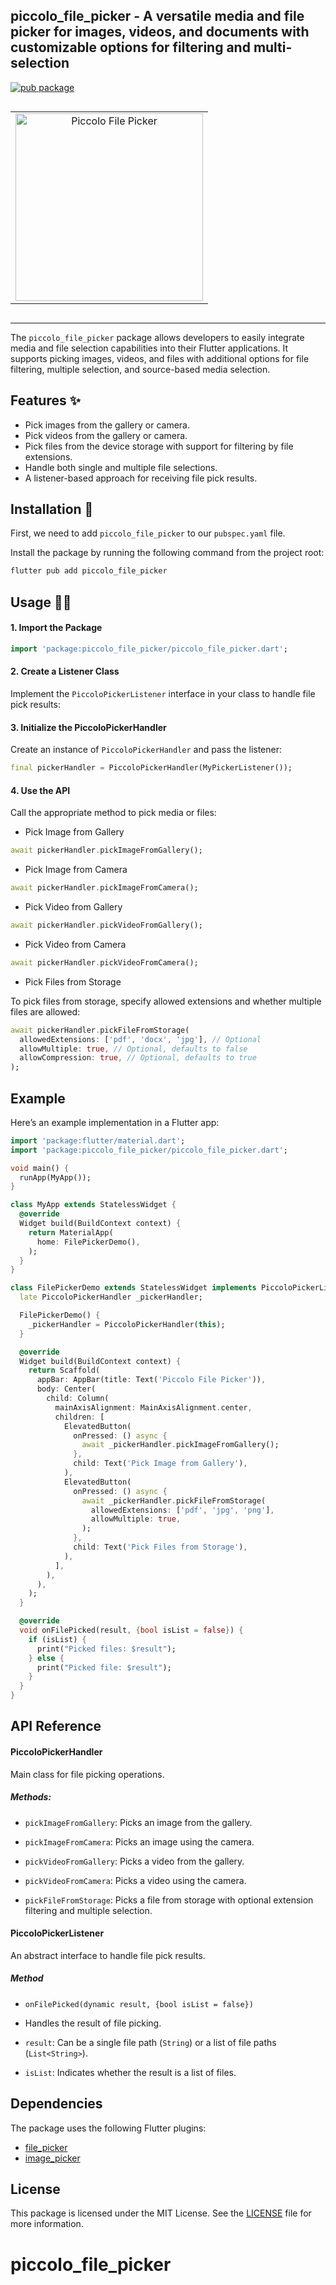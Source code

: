 ## piccolo_file_picker - A versatile media and file picker for images, videos, and documents with customizable options for filtering and multi-selection

[![pub package](https://img.shields.io/pub/v/piccolo_file_picker.svg)](https://pub.dev/packages/piccolo_file_picker)


<p align="center" style="display: flex; flex-direction: column; align-items: center;">
    <table>
        <tr>
            <td align="center">
                <img src="https://raw.githubusercontent.com/Dipak677/piccolo_file_picker/refs/heads/main/piccolo_file_picker.jpg?raw=true" alt="Piccolo File Picker" width="300px">
            </td>
        </tr>
    </table>
</p>

---

The ```piccolo_file_picker``` package allows developers to easily integrate media and file selection capabilities into their Flutter applications. It supports picking images, videos, and files with additional options for file filtering, multiple selection, and source-based media selection.

## Features ✨

- Pick images from the gallery or camera.
- Pick videos from the gallery or camera.
- Pick files from the device storage with support for filtering by file extensions.
- Handle both single and multiple file selections.
- A listener-based approach for receiving file pick results.

## Installation 🚀

First, we need to add ```piccolo_file_picker``` to our ```pubspec.yaml``` file.

Install the package by running the following command from the project root:

```bash
flutter pub add piccolo_file_picker
```

## Usage 🧑‍💻

#### 1. Import the Package

```dart
import 'package:piccolo_file_picker/piccolo_file_picker.dart';
```

#### 2. Create a Listener Class

Implement the ```PiccoloPickerListener``` interface in your class to handle file pick results:

#### 3. Initialize the PiccoloPickerHandler

Create an instance of ```PiccoloPickerHandler``` and pass the listener:

```dart
final pickerHandler = PiccoloPickerHandler(MyPickerListener());
```

#### 4. Use the API

Call the appropriate method to pick media or files:

- Pick Image from Gallery
```dart
await pickerHandler.pickImageFromGallery();
```
- Pick Image from Camera
```dart
await pickerHandler.pickImageFromCamera();
```
- Pick Video from Gallery
```dart
await pickerHandler.pickVideoFromGallery();
```
- Pick Video from Camera
```dart
await pickerHandler.pickVideoFromCamera();
```
- Pick Files from Storage

To pick files from storage, specify allowed extensions and whether multiple files are allowed:
```dart
await pickerHandler.pickFileFromStorage(
  allowedExtensions: ['pdf', 'docx', 'jpg'], // Optional
  allowMultiple: true, // Optional, defaults to false
  allowCompression: true, // Optional, defaults to true
);

```
## Example
Here’s an example implementation in a Flutter app:

```dart
import 'package:flutter/material.dart';
import 'package:piccolo_file_picker/piccolo_file_picker.dart';

void main() {
  runApp(MyApp());
}

class MyApp extends StatelessWidget {
  @override
  Widget build(BuildContext context) {
    return MaterialApp(
      home: FilePickerDemo(),
    );
  }
}

class FilePickerDemo extends StatelessWidget implements PiccoloPickerListener {
  late PiccoloPickerHandler _pickerHandler;

  FilePickerDemo() {
    _pickerHandler = PiccoloPickerHandler(this);
  }

  @override
  Widget build(BuildContext context) {
    return Scaffold(
      appBar: AppBar(title: Text('Piccolo File Picker')),
      body: Center(
        child: Column(
          mainAxisAlignment: MainAxisAlignment.center,
          children: [
            ElevatedButton(
              onPressed: () async {
                await _pickerHandler.pickImageFromGallery();
              },
              child: Text('Pick Image from Gallery'),
            ),
            ElevatedButton(
              onPressed: () async {
                await _pickerHandler.pickFileFromStorage(
                  allowedExtensions: ['pdf', 'jpg', 'png'],
                  allowMultiple: true,
                );
              },
              child: Text('Pick Files from Storage'),
            ),
          ],
        ),
      ),
    );
  }

  @override
  void onFilePicked(result, {bool isList = false}) {
    if (isList) {
      print("Picked files: $result");
    } else {
      print("Picked file: $result");
    }
  }
}
```
## API Reference

#### PiccoloPickerHandler
Main class for file picking operations.

##### Methods:

- ```pickImageFromGallery```: Picks an image from the gallery.

- ```pickImageFromCamera```: Picks an image using the camera.

- ```pickVideoFromGallery```: Picks a video from the gallery.

- ```pickVideoFromCamera```: Picks a video using the camera.

- ```pickFileFromStorage```: Picks a file from storage with optional extension filtering and multiple selection.



#### PiccoloPickerListener
An abstract interface to handle file pick results.

##### Method
-  ```onFilePicked(dynamic result, {bool isList = false})```

- Handles the result of file picking.

- ```result```: Can be a single file path (```String```) or a list of file paths (```List<String>```).

- ```isList```: Indicates whether the result is a list of files.

## Dependencies
The package uses the following Flutter plugins:

- [file_picker](https://pub.dev/packages/file_picker)
- [image_picker](https://pub.dev/packages/image_picker)

## License

This package is licensed under the MIT License. See the [LICENSE](https://opensource.org/license/mit) file for more information.


# piccolo_file_picker
